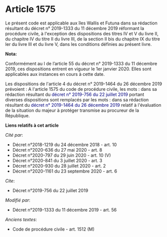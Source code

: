# Article 1575

Le présent code est applicable aux îles Wallis et Futuna dans sa rédaction résultant du décret n° 2019-1333 du 11 décembre
2019 réformant la procédure civile, à l'exception des dispositions des titres IV et V du livre II, du chapitre IV du titre II
du livre III, de la section II bis du chapitre IX du titre Ier du livre III et du livre V, dans les conditions définies au
présent livre.

**Nota:**

Conformément au I de l’article 55 du décret n° 2019-1333 du 11 décembre 2019, ces dispositions entrent en vigueur le 1er
janvier 2020. Elles sont applicables aux instances en cours à cette date.

Les dispositions de l'article 4 du décret n° 2019-1464 du 26 décembre 2019 prévoient : A l'article 1575 du code de procédure
civile, les mots : dans sa rédaction résultant du 
  <font color="#000080">décret n° 2019-756 du 22 juillet 2019 </font>portant diverses dispositions sont remplacés par les
mots : dans sa rédaction résultant du 
  <font color="#000080">décret n° 2019-1464 du 26 décembre 2019 </font>relatif à l'évaluation de la situation du majeur à
protéger transmise au procureur de la République.

**Liens relatifs à cet article**

_Cité par_:

  - Décret n°2018-1219 du 24 décembre 2018 - art. 10
  - Décret n°2020-636 du 27 mai 2020 - art. 8
  - Décret n°2020-797 du 29 juin 2020 - art. 10 (V)
  - Décret n°2020-841 du 3 juillet 2020 - art. 3
  - Décret n°2020-930 du 28 juillet 2020 - art. 2
  - Décret n°2020-1161 du 23 septembre 2020 - art. 6

_Cite_:

  - Décret n°2019-756 du 22 juillet 2019

_Modifié par_:

  - Décret n°2019-1333 du 11 décembre 2019 - art. 56

_Anciens textes_:

  - Code de procédure civile - art. 1512 (M)
